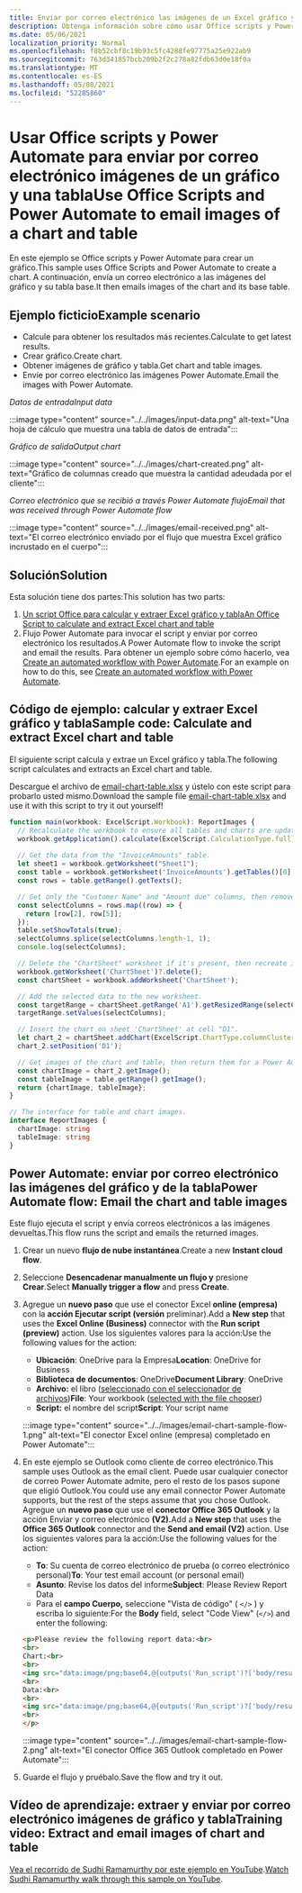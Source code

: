 ```yaml
---
title: Enviar por correo electrónico las imágenes de un Excel gráfico y tabla
description: Obtenga información sobre cómo usar Office scripts y Power Automate para extraer y enviar por correo electrónico las imágenes de un Excel gráfico y tabla.
ms.date: 05/06/2021
localization_priority: Normal
ms.openlocfilehash: f8b52cbf8c19b93c5fc4288fe97775a25e922ab9
ms.sourcegitcommit: 763d341857bcb209b2f2c278a82fdb63d0e18f0a
ms.translationtype: MT
ms.contentlocale: es-ES
ms.lasthandoff: 05/08/2021
ms.locfileid: "52285860"
---
```

# <a name="use-office-scripts-and-power-automate-to-email-images-of-a-chart-and-table"></a><span data-ttu-id="05186-103">Usar Office scripts y Power Automate para enviar por correo electrónico imágenes de un gráfico y una tabla</span><span class="sxs-lookup"><span data-stu-id="05186-103">Use Office Scripts and Power Automate to email images of a chart and table</span></span>

<span data-ttu-id="05186-104">En este ejemplo se Office scripts y Power Automate para crear un gráfico.</span><span class="sxs-lookup"><span data-stu-id="05186-104">This sample uses Office Scripts and Power Automate to create a chart.</span></span> <span data-ttu-id="05186-105">A continuación, envía un correo electrónico a las imágenes del gráfico y su tabla base.</span><span class="sxs-lookup"><span data-stu-id="05186-105">It then emails images of the chart and its base table.</span></span>

## <a name="example-scenario"></a><span data-ttu-id="05186-106">Ejemplo ficticio</span><span class="sxs-lookup"><span data-stu-id="05186-106">Example scenario</span></span>

* <span data-ttu-id="05186-107">Calcule para obtener los resultados más recientes.</span><span class="sxs-lookup"><span data-stu-id="05186-107">Calculate to get latest results.</span></span>
* <span data-ttu-id="05186-108">Crear gráfico.</span><span class="sxs-lookup"><span data-stu-id="05186-108">Create chart.</span></span>
* <span data-ttu-id="05186-109">Obtener imágenes de gráfico y tabla.</span><span class="sxs-lookup"><span data-stu-id="05186-109">Get chart and table images.</span></span>
* <span data-ttu-id="05186-110">Envíe por correo electrónico las imágenes Power Automate.</span><span class="sxs-lookup"><span data-stu-id="05186-110">Email the images with Power Automate.</span></span>

<span data-ttu-id="05186-111">_Datos de entrada_</span><span class="sxs-lookup"><span data-stu-id="05186-111">_Input data_</span></span>

:::image type="content" source="../../images/input-data.png" alt-text="Una hoja de cálculo que muestra una tabla de datos de entrada":::

<span data-ttu-id="05186-113">_Gráfico de salida_</span><span class="sxs-lookup"><span data-stu-id="05186-113">_Output chart_</span></span>

:::image type="content" source="../../images/chart-created.png" alt-text="Gráfico de columnas creado que muestra la cantidad adeudada por el cliente":::

<span data-ttu-id="05186-115">_Correo electrónico que se recibió a través Power Automate flujo_</span><span class="sxs-lookup"><span data-stu-id="05186-115">_Email that was received through Power Automate flow_</span></span>

:::image type="content" source="../../images/email-received.png" alt-text="El correo electrónico enviado por el flujo que muestra Excel gráfico incrustado en el cuerpo":::

## <a name="solution"></a><span data-ttu-id="05186-117">Solución</span><span class="sxs-lookup"><span data-stu-id="05186-117">Solution</span></span>

<span data-ttu-id="05186-118">Esta solución tiene dos partes:</span><span class="sxs-lookup"><span data-stu-id="05186-118">This solution has two parts:</span></span>

1. [<span data-ttu-id="05186-119">Un script Office para calcular y extraer Excel gráfico y tabla</span><span class="sxs-lookup"><span data-stu-id="05186-119">An Office Script to calculate and extract Excel chart and table</span></span>](#sample-code-calculate-and-extract-excel-chart-and-table)
1. <span data-ttu-id="05186-120">Flujo Power Automate para invocar el script y enviar por correo electrónico los resultados.</span><span class="sxs-lookup"><span data-stu-id="05186-120">A Power Automate flow to invoke the script and email the results.</span></span> <span data-ttu-id="05186-121">Para obtener un ejemplo sobre cómo hacerlo, vea [Create an automated workflow with Power Automate](../../tutorials/excel-power-automate-returns.md#create-an-automated-workflow-with-power-automate).</span><span class="sxs-lookup"><span data-stu-id="05186-121">For an example on how to do this, see [Create an automated workflow with Power Automate](../../tutorials/excel-power-automate-returns.md#create-an-automated-workflow-with-power-automate).</span></span>

## <a name="sample-code-calculate-and-extract-excel-chart-and-table"></a><span data-ttu-id="05186-122">Código de ejemplo: calcular y extraer Excel gráfico y tabla</span><span class="sxs-lookup"><span data-stu-id="05186-122">Sample code: Calculate and extract Excel chart and table</span></span>

<span data-ttu-id="05186-123">El siguiente script calcula y extrae un Excel gráfico y tabla.</span><span class="sxs-lookup"><span data-stu-id="05186-123">The following script calculates and extracts an Excel chart and table.</span></span>

<span data-ttu-id="05186-124">Descargue el archivo de <a href="email-chart-table.xlsx">email-chart-table.xlsx</a> y ústelo con este script para probarlo usted mismo.</span><span class="sxs-lookup"><span data-stu-id="05186-124">Download the sample file <a href="email-chart-table.xlsx">email-chart-table.xlsx</a> and use it with this script to try it out yourself!</span></span>

```TypeScript
function main(workbook: ExcelScript.Workbook): ReportImages {
  // Recalculate the workbook to ensure all tables and charts are updated.
  workbook.getApplication().calculate(ExcelScript.CalculationType.full);
  
  // Get the data from the "InvoiceAmounts" table.
  let sheet1 = workbook.getWorksheet("Sheet1");
  const table = workbook.getWorksheet('InvoiceAmounts').getTables()[0];
  const rows = table.getRange().getTexts();

  // Get only the "Customer Name" and "Amount due" columns, then remove the "Total" row.
  const selectColumns = rows.map((row) => {
    return [row[2], row[5]];
  });
  table.setShowTotals(true);
  selectColumns.splice(selectColumns.length-1, 1);
  console.log(selectColumns);

  // Delete the "ChartSheet" worksheet if it's present, then recreate it.
  workbook.getWorksheet('ChartSheet')?.delete();
  const chartSheet = workbook.addWorksheet('ChartSheet');

  // Add the selected data to the new worksheet.
  const targetRange = chartSheet.getRange('A1').getResizedRange(selectColumns.length-1, selectColumns[0].length-1);
  targetRange.setValues(selectColumns);

  // Insert the chart on sheet 'ChartSheet' at cell "D1".
  let chart_2 = chartSheet.addChart(ExcelScript.ChartType.columnClustered, targetRange);
  chart_2.setPosition('D1');

  // Get images of the chart and table, then return them for a Power Automate flow.
  const chartImage = chart_2.getImage();
  const tableImage = table.getRange().getImage();
  return {chartImage, tableImage};
}

// The interface for table and chart images.
interface ReportImages {
  chartImage: string
  tableImage: string
}
```

## <a name="power-automate-flow-email-the-chart-and-table-images"></a><span data-ttu-id="05186-125">Power Automate: enviar por correo electrónico las imágenes del gráfico y de la tabla</span><span class="sxs-lookup"><span data-stu-id="05186-125">Power Automate flow: Email the chart and table images</span></span>

<span data-ttu-id="05186-126">Este flujo ejecuta el script y envía correos electrónicos a las imágenes devueltas.</span><span class="sxs-lookup"><span data-stu-id="05186-126">This flow runs the script and emails the returned images.</span></span>

1. <span data-ttu-id="05186-127">Crear un nuevo **flujo de nube instantánea**.</span><span class="sxs-lookup"><span data-stu-id="05186-127">Create a new **Instant cloud flow**.</span></span>
1. <span data-ttu-id="05186-128">Seleccione **Desencadenar manualmente un flujo y** presione **Crear**.</span><span class="sxs-lookup"><span data-stu-id="05186-128">Select **Manually trigger a flow** and press **Create**.</span></span>
1. <span data-ttu-id="05186-129">Agregue un **nuevo paso** que use el conector Excel **online (empresa)** con la **acción Ejecutar script (versión** preliminar).</span><span class="sxs-lookup"><span data-stu-id="05186-129">Add a **New step** that uses the **Excel Online (Business)** connector with the **Run script (preview)** action.</span></span> <span data-ttu-id="05186-130">Use los siguientes valores para la acción:</span><span class="sxs-lookup"><span data-stu-id="05186-130">Use the following values for the action:</span></span>
    * <span data-ttu-id="05186-131">**Ubicación**: OneDrive para la Empresa</span><span class="sxs-lookup"><span data-stu-id="05186-131">**Location**: OneDrive for Business</span></span>
    * <span data-ttu-id="05186-132">**Biblioteca de documentos**: OneDrive</span><span class="sxs-lookup"><span data-stu-id="05186-132">**Document Library**: OneDrive</span></span>
    * <span data-ttu-id="05186-133">**Archivo:** el libro ([seleccionado con el seleccionador de archivos](../../testing/power-automate-troubleshooting.md#select-workbooks-with-the-file-browser-control))</span><span class="sxs-lookup"><span data-stu-id="05186-133">**File**: Your workbook ([selected with the file chooser](../../testing/power-automate-troubleshooting.md#select-workbooks-with-the-file-browser-control))</span></span>
    * <span data-ttu-id="05186-134">**Script:** el nombre del script</span><span class="sxs-lookup"><span data-stu-id="05186-134">**Script**: Your script name</span></span>

    :::image type="content" source="../../images/email-chart-sample-flow-1.png" alt-text="El conector Excel online (empresa) completado en Power Automate":::
1. <span data-ttu-id="05186-136">En este ejemplo se Outlook como cliente de correo electrónico.</span><span class="sxs-lookup"><span data-stu-id="05186-136">This sample uses Outlook as the email client.</span></span> <span data-ttu-id="05186-137">Puede usar cualquier conector de correo Power Automate admite, pero el resto de los pasos supone que eligió Outlook.</span><span class="sxs-lookup"><span data-stu-id="05186-137">You could use any email connector Power Automate supports, but the rest of the steps assume that you chose Outlook.</span></span> <span data-ttu-id="05186-138">Agregue un **nuevo paso** que use el **conector Office 365 Outlook** y la acción Enviar y correo electrónico **(V2).**</span><span class="sxs-lookup"><span data-stu-id="05186-138">Add a **New step** that uses the **Office 365 Outlook** connector and the **Send and email (V2)** action.</span></span> <span data-ttu-id="05186-139">Use los siguientes valores para la acción:</span><span class="sxs-lookup"><span data-stu-id="05186-139">Use the following values for the action:</span></span>
    * <span data-ttu-id="05186-140">**To**: Su cuenta de correo electrónico de prueba (o correo electrónico personal)</span><span class="sxs-lookup"><span data-stu-id="05186-140">**To**: Your test email account (or personal email)</span></span>
    * <span data-ttu-id="05186-141">**Asunto**: Revise los datos del informe</span><span class="sxs-lookup"><span data-stu-id="05186-141">**Subject**: Please Review Report Data</span></span>
    * <span data-ttu-id="05186-142">Para el **campo Cuerpo,** seleccione "Vista de código" ( `</>` ) y escriba lo siguiente:</span><span class="sxs-lookup"><span data-stu-id="05186-142">For the **Body** field, select "Code View" (`</>`) and enter the following:</span></span>

    ```HTML
    <p>Please review the following report data:<br>
    <br>
    Chart:<br>
    <br>
    <img src="data:image/png;base64,@{outputs('Run_script')?['body/result/chartImage']}"/>
    <br>
    Data:<br>
    <br>
    <img src="data:image/png;base64,@{outputs('Run_script')?['body/result/tableImage']}"/>
    <br>
    </p>
    ```

    :::image type="content" source="../../images/email-chart-sample-flow-2.png" alt-text="El conector Office 365 Outlook completado en Power Automate":::
1. <span data-ttu-id="05186-144">Guarde el flujo y pruébalo.</span><span class="sxs-lookup"><span data-stu-id="05186-144">Save the flow and try it out.</span></span>

## <a name="training-video-extract-and-email-images-of-chart-and-table"></a><span data-ttu-id="05186-145">Vídeo de aprendizaje: extraer y enviar por correo electrónico imágenes de gráfico y tabla</span><span class="sxs-lookup"><span data-stu-id="05186-145">Training video: Extract and email images of chart and table</span></span>

<span data-ttu-id="05186-146">[Vea el recorrido de Sudhi Ramamurthy por este ejemplo en YouTube](https://youtu.be/152GJyqc-Kw).</span><span class="sxs-lookup"><span data-stu-id="05186-146">[Watch Sudhi Ramamurthy walk through this sample on YouTube](https://youtu.be/152GJyqc-Kw).</span></span>
